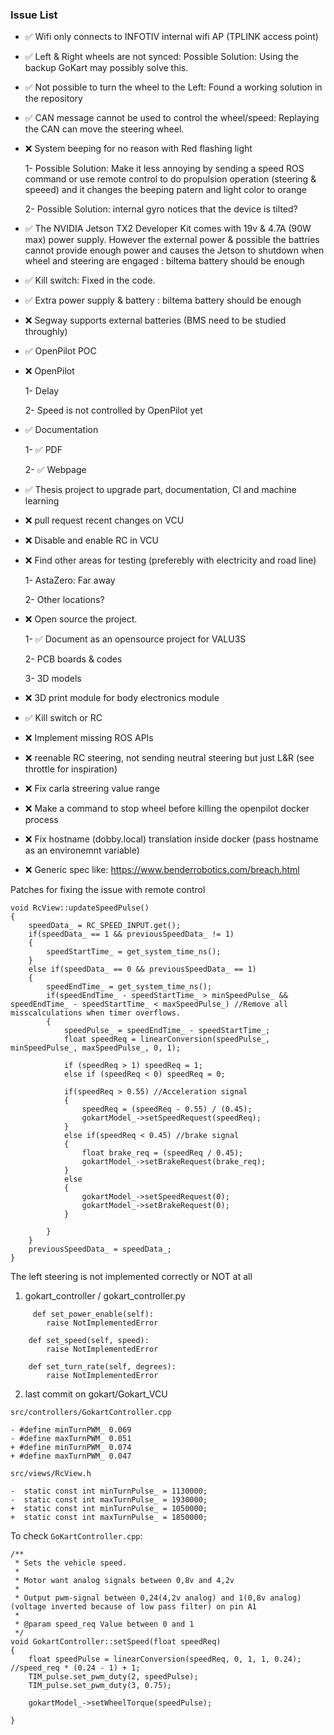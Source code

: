 ### Issue List

- ✅ Wifi only connects to INFOTIV internal wifi AP (TPLINK access point)
- ✅ Left & Right wheels are not synced: Possible Solution: Using the backup GoKart may possibly solve this.
- ✅ Not possible to turn the wheel to the Left: Found a working solution in the repository
- ✅ CAN message cannot be used to control the wheel/speed: Replaying the CAN can move the steering wheel.
- ❌ System beeping for no reason with Red flashing light

    1- Possible Solution: Make it less annoying by sending a speed ROS command or use remote control to do propulsion operation (steering & speeed) and it changes the beeping patern and light color to orange

    2- Possible Solution: internal gyro notices that the device is tilted?

- ✅ The NVIDIA Jetson TX2 Developer Kit comes with 19v & 4.7A (90W max) power supply. However the external power & possible the battries cannot provide enough power and causes the Jetson to shutdown when wheel and steering are engaged : biltema battery should be enough
- ✅ Kill switch: Fixed in the code.
- ✅ Extra power supply & battery : biltema battery should be enough
- ❌ Segway supports external batteries (BMS need to be studied throughly)
- ✅ OpenPilot POC
- ❌ OpenPilot 

	1- Delay
	
	2- Speed is not controlled by OpenPilot yet

- ✅ Documentation

	1- ✅ PDF
	
	2- ✅ Webpage

- ✅ Thesis project to upgrade part, documentation, CI and machine learning
- ❌ pull request recent changes on VCU
- ❌ Disable and enable RC in VCU
- ❌ Find other areas for testing (preferebly with electricity and road line)
	
	1- AstaZero: Far away

	2- Other locations?

- ❌ Open source the project. 

	1- ✅ Document as an opensource project for VALU3S
	
	2- PCB boards & codes

	3- 3D models

- ❌ 3D print module for body electronics module
- ✅  Kill switch or RC
- ❌ Implement missing ROS APIs
- ❌ reenable RC steering, not sending neutral steering but just L&R  (see throttle for inspiration)
- ❌ Fix carla streering value range
- ❌ Make a command to stop wheel before killing the openpilot docker process
- ❌ Fix hostname (dobby.local) translation inside docker (pass hostname as an environemnt variable)
- ❌ Generic spec like: https://www.benderrobotics.com/breach.html


Patches for fixing the issue with remote control
```
void RcView::updateSpeedPulse() 
{
	speedData_ = RC_SPEED_INPUT.get();
	if(speedData_ == 1 && previousSpeedData_ != 1)
	{
		speedStartTime_ = get_system_time_ns();
	}
	else if(speedData_ == 0 && previousSpeedData_ == 1)
	{
		speedEndTime_ = get_system_time_ns();
        if(speedEndTime_ - speedStartTime_ > minSpeedPulse_ && speedEndTime_ - speedStartTime_ < maxSpeedPulse_) //Remove all misscalculations when timer overflows.
        {
            speedPulse_ = speedEndTime_ - speedStartTime_;
			float speedReq = linearConversion(speedPulse_, minSpeedPulse_, maxSpeedPulse_, 0, 1);

        	if (speedReq > 1) speedReq = 1;
        	else if (speedReq < 0) speedReq = 0;

        	if(speedReq > 0.55) //Acceleration signal
        	{
				speedReq = (speedReq - 0.55) / (0.45);
				gokartModel_->setSpeedRequest(speedReq);
        	}
			else if(speedReq < 0.45) //brake signal
			{
				float brake_req = (speedReq / 0.45); 
				gokartModel_->setBrakeRequest(brake_req);
			}
			else
			{
				gokartModel_->setSpeedRequest(0);
				gokartModel_->setBrakeRequest(0);
			}
			
        }
	}
	previousSpeedData_ = speedData_;
}

```


The left steering is not implemented correctly or NOT at all

1. gokart_controller / gokart_controller.py
```
     def set_power_enable(self):
        raise NotImplementedError

    def set_speed(self, speed):
        raise NotImplementedError

    def set_turn_rate(self, degrees):
        raise NotImplementedError
```

2. last commit on gokart/Gokart_VCU

```
src/controllers/GokartController.cpp  

- #define minTurnPWM_ 0.069
- #define maxTurnPWM_ 0.051
+ #define minTurnPWM_ 0.074
+ #define maxTurnPWM_ 0.047

src/views/RcView.h 

-  static const int minTurnPulse_ = 1130000;
-  static const int maxTurnPulse_ = 1930000;
+  static const int minTurnPulse_ = 1050000;
+  static const int maxTurnPulse_ = 1850000;
```
To check `GoKartController.cpp`:

```
/**
 * Sets the vehicle speed. 
 * 
 * Motor want analog signals between 0,8v and 4,2v
 * 
 * Output pwm-signal between 0,24(4,2v analog) and 1(0,8v analog)(voltage inverted because of low pass filter) on pin A1
 *
 * @param speed_req Value between 0 and 1
 */
void GokartController::setSpeed(float speedReq)
{
    float speedPulse = linearConversion(speedReq, 0, 1, 1, 0.24); //speed_req * (0.24 - 1) + 1;
    TIM_pulse.set_pwm_duty(2, speedPulse); 
    TIM_pulse.set_pwm_duty(3, 0.75);
    
    gokartModel_->setWheelTorque(speedPulse);

}
```
